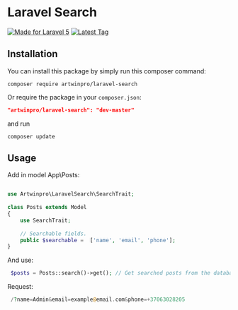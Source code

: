 # Laravel Search
[![Made for Laravel 5](https://img.shields.io/badge/laravel-5.*-red.svg)](http://laravel.com/) 
[![Latest Tag](https://img.shields.io/github/release/ARTWINPRO/laravel-search.svg)](https://github.com/ARTWINPRO/laravel-search/releases)
 
 
## Installation
 
You can install this package by simply run this composer command:
```consol
composer require artwinpro/laravel-search
```
 
Or require the package in your `composer.json`:
```json
"artwinpro/laravel-search": "dev-master"
```
and run 
```console
composer update
```


## Usage
 
Add in model App\Posts:
```php

use Artwinpro\LaravelSearch\SearchTrait;
 
class Posts extends Model
{
    use SearchTrait;
    
    // Searchable fields.
    public $searchable =  ['name', 'email', 'phone'];
}
 ```

And use:
```php
 $posts = Posts::search()->get(); // Get searched posts from the database.
 ```

Request:
```php
 /?name=Admin&email=example@email.com&phone=+37063028205
 ```
